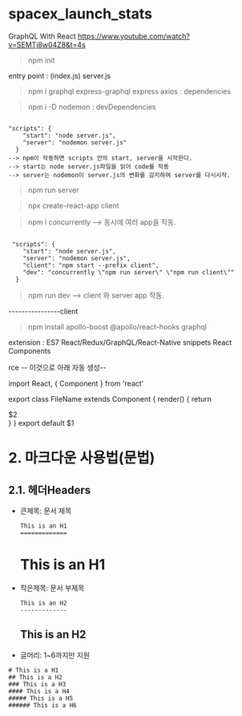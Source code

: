 # spacex_launch_stats

GraphQL With React
https://www.youtube.com/watch?v=SEMTj8w04Z8&t=4s


>npm init

entry point : (index.js) server.js

> npm i graphql express-graphql express axios    : dependencies

> npm i -D nodemon    : devDependencies

<code>
"scripts": {
    "start": "node server.js",
    "server": "nodemon server.js"
  }
--> npm이 작동하면 scripts 안의 start, server을 시작한다.
--> start는 node server.js파일을 읽어 code를 작동
--> server는 nodemon이 server.js의 변화를 감지하여 server를 다시시작.
</code>

> npm run server

> npx create-react-app client

> npm i concurrently --> 동시에 여러 app을 작동.

<code>
 "scripts": {
    "start": "node server.js",
    "server": "nodemon server.js",
    "client": "npm start --prefix client",
    "dev": "concurrently \"npm run server\" \"npm run client\""
  }
</code>

> npm run dev     --> client 와 server app 작동.


----------------client

> npm install apollo-boost @apollo/react-hooks graphql


extension : ES7 React/Redux/GraphQL/React-Native snippets
React Components

rce -- 이것으로 아래 자동 생성--

import React, { Component } from 'react'

export class FileName extends Component {
  render() {
    return <div>$2</div>
  }
}
export default $1



# 2. 마크다운 사용법(문법)
## 2.1. 헤더Headers
* 큰제목: 문서 제목
    ```
    This is an H1
    =============
    ```
    This is an H1
    =============

* 작은제목: 문서 부제목
    ```
    This is an H2
    -------------
    ```
    This is an H2
    -------------

* 글머리: 1~6까지만 지원
```
# This is a H1
## This is a H2
### This is a H3
#### This is a H4
##### This is a H5
###### This is a H6
```
